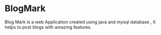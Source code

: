 # BlogMark
Blog Mark is a web Application created using java and mysql database , It helps to post blogs with amazing features.
